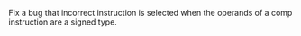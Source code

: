 Fix a bug that incorrect instruction is selected when the operands of a comp instruction are a signed type.
